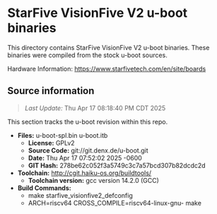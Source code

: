 StarFive VisionFive V2 u-boot binaries
===================

This directory contains StarFive VisionFive V2 u-boot binaries.
These binaries were compiled from the stock u-boot sources.

Hardware Information: <https://www.starfivetech.com/en/site/boards>

Source information
-------------
> *Last Update:* Thu Apr 17 08:18:40 PM CDT 2025

This section tracks the u-boot revision within this repo.

* **Files:**  u-boot-spl.bin u-boot.itb
  * **License:** GPLv2
  * **Source Code:** git://git.denx.de/u-boot.git
  * **Date:** Thu Apr 17 07:52:02 2025 -0600
  * **GIT Hash:** 278be62c052f3a5749c3c7a57bcd307b82dcdc2d
* **Toolchain:** http://cgit.haiku-os.org/buildtools/
  * **Toolchain version:** gcc version 14.2.0 (GCC) 
* **Build Commands:**
  * make starfive_visionfive2_defconfig
  * ARCH=riscv64 CROSS_COMPILE=riscv64-linux-gnu- make
